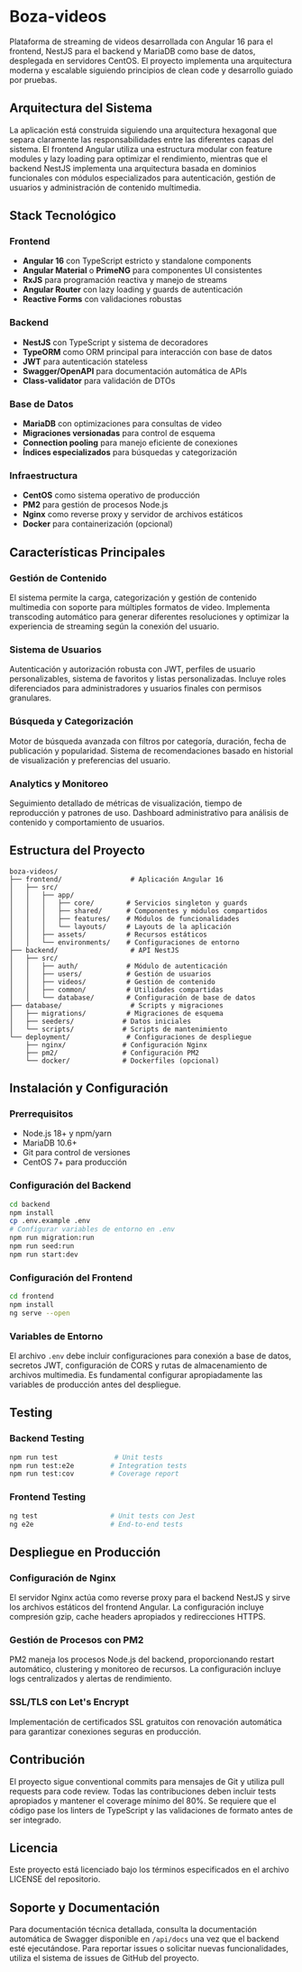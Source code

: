 # Boza-videos

Plataforma de streaming de videos desarrollada con Angular 16 para el frontend, NestJS para el backend y MariaDB como base de datos, desplegada en servidores CentOS. El proyecto implementa una arquitectura moderna y escalable siguiendo principios de clean code y desarrollo guiado por pruebas.

## Arquitectura del Sistema

La aplicación está construida siguiendo una arquitectura hexagonal que separa claramente las responsabilidades entre las diferentes capas del sistema. El frontend Angular utiliza una estructura modular con feature modules y lazy loading para optimizar el rendimiento, mientras que el backend NestJS implementa una arquitectura basada en dominios funcionales con módulos especializados para autenticación, gestión de usuarios y administración de contenido multimedia.

## Stack Tecnológico

### Frontend
- **Angular 16** con TypeScript estricto y standalone components
- **Angular Material** o **PrimeNG** para componentes UI consistentes
- **RxJS** para programación reactiva y manejo de streams
- **Angular Router** con lazy loading y guards de autenticación
- **Reactive Forms** con validaciones robustas

### Backend
- **NestJS** con TypeScript y sistema de decoradores
- **TypeORM** como ORM principal para interacción con base de datos
- **JWT** para autenticación stateless
- **Swagger/OpenAPI** para documentación automática de APIs
- **Class-validator** para validación de DTOs

### Base de Datos
- **MariaDB** con optimizaciones para consultas de video
- **Migraciones versionadas** para control de esquema
- **Connection pooling** para manejo eficiente de conexiones
- **Índices especializados** para búsquedas y categorización

### Infraestructura
- **CentOS** como sistema operativo de producción
- **PM2** para gestión de procesos Node.js
- **Nginx** como reverse proxy y servidor de archivos estáticos
- **Docker** para containerización (opcional)

## Características Principales

### Gestión de Contenido
El sistema permite la carga, categorización y gestión de contenido multimedia con soporte para múltiples formatos de video. Implementa transcoding automático para generar diferentes resoluciones y optimizar la experiencia de streaming según la conexión del usuario.

### Sistema de Usuarios
Autenticación y autorización robusta con JWT, perfiles de usuario personalizables, sistema de favoritos y listas personalizadas. Incluye roles diferenciados para administradores y usuarios finales con permisos granulares.

### Búsqueda y Categorización
Motor de búsqueda avanzada con filtros por categoría, duración, fecha de publicación y popularidad. Sistema de recomendaciones basado en historial de visualización y preferencias del usuario.

### Analytics y Monitoreo
Seguimiento detallado de métricas de visualización, tiempo de reproducción y patrones de uso. Dashboard administrativo para análisis de contenido y comportamiento de usuarios.

## Estructura del Proyecto

```
boza-videos/
├── frontend/                 # Aplicación Angular 16
│   ├── src/
│   │   ├── app/
│   │   │   ├── core/        # Servicios singleton y guards
│   │   │   ├── shared/      # Componentes y módulos compartidos
│   │   │   ├── features/    # Módulos de funcionalidades
│   │   │   └── layouts/     # Layouts de la aplicación
│   │   ├── assets/          # Recursos estáticos
│   │   └── environments/    # Configuraciones de entorno
├── backend/                  # API NestJS
│   ├── src/
│   │   ├── auth/            # Módulo de autenticación
│   │   ├── users/           # Gestión de usuarios
│   │   ├── videos/          # Gestión de contenido
│   │   ├── common/          # Utilidades compartidas
│   │   └── database/        # Configuración de base de datos
├── database/                 # Scripts y migraciones
│   ├── migrations/          # Migraciones de esquema
│   ├── seeders/            # Datos iniciales
│   └── scripts/            # Scripts de mantenimiento
└── deployment/              # Configuraciones de despliegue
    ├── nginx/              # Configuración Nginx
    ├── pm2/                # Configuración PM2
    └── docker/             # Dockerfiles (opcional)
```

## Instalación y Configuración

### Prerrequisitos
- Node.js 18+ y npm/yarn
- MariaDB 10.6+
- Git para control de versiones
- CentOS 7+ para producción

### Configuración del Backend

```bash
cd backend
npm install
cp .env.example .env
# Configurar variables de entorno en .env
npm run migration:run
npm run seed:run
npm run start:dev
```

### Configuración del Frontend

```bash
cd frontend
npm install
ng serve --open
```

### Variables de Entorno

El archivo `.env` debe incluir configuraciones para conexión a base de datos, secretos JWT, configuración de CORS y rutas de almacenamiento de archivos multimedia. Es fundamental configurar apropiadamente las variables de producción antes del despliegue.

## Testing

### Backend Testing
```bash
npm run test              # Unit tests
npm run test:e2e         # Integration tests
npm run test:cov         # Coverage report
```

### Frontend Testing
```bash
ng test                  # Unit tests con Jest
ng e2e                   # End-to-end tests
```

## Despliegue en Producción

### Configuración de Nginx
El servidor Nginx actúa como reverse proxy para el backend NestJS y sirve los archivos estáticos del frontend Angular. La configuración incluye compresión gzip, cache headers apropiados y redirecciones HTTPS.

### Gestión de Procesos con PM2
PM2 maneja los procesos Node.js del backend, proporcionando restart automático, clustering y monitoreo de recursos. La configuración incluye logs centralizados y alertas de rendimiento.

### SSL/TLS con Let's Encrypt
Implementación de certificados SSL gratuitos con renovación automática para garantizar conexiones seguras en producción.

## Contribución

El proyecto sigue conventional commits para mensajes de Git y utiliza pull requests para code review. Todas las contribuciones deben incluir tests apropiados y mantener el coverage mínimo del 80%. Se requiere que el código pase los linters de TypeScript y las validaciones de formato antes de ser integrado.

## Licencia

Este proyecto está licenciado bajo los términos especificados en el archivo LICENSE del repositorio.

## Soporte y Documentación

Para documentación técnica detallada, consulta la documentación automática de Swagger disponible en `/api/docs` una vez que el backend esté ejecutándose. Para reportar issues o solicitar nuevas funcionalidades, utiliza el sistema de issues de GitHub del proyecto.